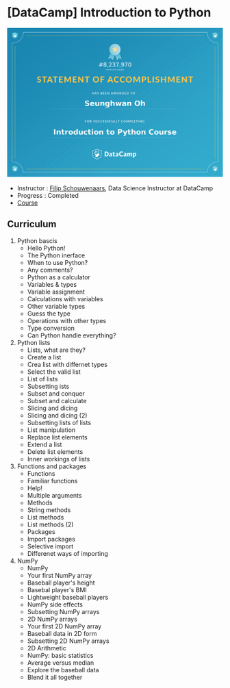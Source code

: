 ﻿# [DataCamp] Introduction to Python

![Certificate](https://github.com/rakkoon23/my-own-ds-master/blob/master/3.%20Programming/3.2%20Python/Datacamp/01_Introduction%20to%20Python/Certificate/Introduction%20to%20Python.jpg)

- Instructor : [Filip Schouwenaars](https://www.datacamp.com/instructors/filipsch), Data Science Instructor at DataCamp
- Progress : Completed
- [Course](https://www.datacamp.com/courses/intro-to-python-for-data-science)
 

## Curriculum
1. Python bascis
    - Hello Python!
    - The Python inerface
    - When to use Python?
    - Any comments?
    - Python as a calculator
    - Variables & types
    - Variable assignment
    - Calculations with variables
    - Other variable types
    - Guess the type
    - Operations with other types
    - Type conversion
    - Can Python handle everything?
2. Python lists
    - Lists, what are they?
    - Create a list
    - Crea list with differnet types
    - Select the valid list
    - List of lists
    - Subsetting ists
    - Subset and conquer
    - Subset and calculate
    - Slicing and dicing
    - Slicing and dicing (2)
    - Subsetting lists of lists
    - List manipulation
    - Replace list elements
    - Extend a list
    - Delete list elements
    - Inner workings of lists
3. Functions and packages
    - Functions
    - Familiar functions
    - Help!
    - Multiple arguments
    - Methods
    - String methods
    - List methods
    - List methods (2)
    - Packages
    - Import packages
    - Selective import
    - Differenet ways of importing
4. NumPy
    - NumPy
    - Your first NumPy array
    - Baseball player's height
    - Basebal player's BMI
    - Lightweight baseball players
    - NumPy side effects
    - Subsetting NumPy arrays
    - 2D NumPy arrays
    - Your first 2D NumPy array
    - Baseball data in 2D form
    - Subsetting 2D NumPy arrays
    - 2D Arithmetic
    - NumPy: basic statistics
    - Average versus median
    - Explore the baseball data
    - Blend it all together